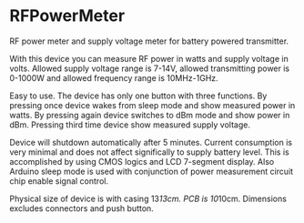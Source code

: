 # RFPowerMeter
RF power meter and supply voltage meter for battery powered transmitter.

With this device you can measure RF power in watts and supply voltage in volts. Allowed supply voltage range is 7-14V, allowed transmitting power is 0-1000W and allowed frequency range is 10MHz-1GHz.

Easy to use. The device has only one button with three functions. By pressing once device wakes from sleep mode and show measured power in watts. By pressing again device switches to dBm mode and show power in dBm. Pressing third time device show measured supply voltage.

Device will shutdown automatically after 5 minutes. Current consumption is very minimal and does not affect significally to supply battery level. This is accomplished by using CMOS logics and LCD 7-segment display. Also Arduino sleep mode is used with conjunction of power measurement circuit chip enable signal control.

Physical size of device is with casing 13*13cm. PCB is 10*10cm. Dimensions excludes connectors and push button.

